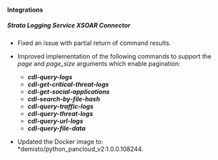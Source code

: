 
#### Integrations

##### Strata Logging Service XSOAR Connector

- Fixed an issue with partial return of command results.

- Improved implementation of the following commands to support the *page* and *page_size* arguments which enable pagination:
  - ***cdl-query-logs***
  - ***cdl-get-critical-threat-logs***
  - ***cdl-get-social-applications***
  - ***cdl-search-by-file-hash***
  - ***cdl-query-traffic-logs***
  - ***cdl-query-threat-logs***
  - ***cdl-query-url-logs***
  - ***cdl-query-file-data***

- Updated the Docker image to: *demisto/python_pancloud_v2:1.0.0.108244.


